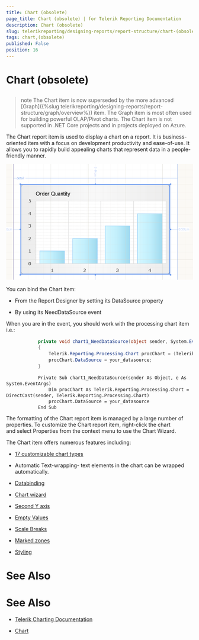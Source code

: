 ```yaml
---
title: Chart (obsolete)
page_title: Chart (obsolete) | for Telerik Reporting Documentation
description: Chart (obsolete)
slug: telerikreporting/designing-reports/report-structure/chart-(obsolete)
tags: chart,(obsolete)
published: False
position: 16
---
```


# Chart (obsolete)



## 

>note The Chart item is now superseded by the more advanced [Graph]({%slug telerikreporting/designing-reports/report-structure/graph/overview%}) item.             The Graph item is most often used for building powerful OLAP/Pivot charts.           The Chart item is not supported in .NET Core projects and in projects deployed on Azure.           


The Chart report item is used to display a chart on a report. It is business-oriented item with a           focus on development productivity and ease-of-use. It allows you to rapidly build appealing charts           that represent data in a people-friendly manner.           

  ![](images/Chart.png)



You can bind the Chart item:

* From the Report Designer by setting its DataSource property

* By using its NeedDataSource event

When you are in the event, you should work with the processing chart item i.e.:

	
````C#
			private void chart1_NeedDataSource(object sender, System.EventArgs e)
			{
				Telerik.Reporting.Processing.Chart procChart = (Telerik.Reporting.Processing.Chart)sender;
				procChart.DataSource = your_datasource;
			}
````
````VB.NET
			Private Sub chart1_NeedDataSource(sender As Object, e As System.EventArgs)
				Dim procChart As Telerik.Reporting.Processing.Chart = DirectCast(sender, Telerik.Reporting.Processing.Chart)
				procChart.DataSource = your_datasource
			End Sub
````



The formatting of the Chart report item is managed by a large number of properties.           To customize the Chart report item, right-click the chart and select Properties from           the context menu to use the Chart Wizard.         

The Chart item offers numerous features including:

* [17 customizable chart types](7377B896-2B2A-4EB6-BF58-E82E4D5BCF39)

* Automatic Text-wrapping- text elements in the chart can be wrapped automatically.

* [Databinding](48673F68-F7A8-4742-B480-ED7F8352E83D)

* [Chart wizard](486151D3-3162-4815-ACFA-1AF441A9C520)

* [Second Y axis](86F9874F-2930-4E1D-A6C6-06ABB26FB4DA)

* [Empty Values](82EC620B-D42B-46FB-805B-AC2C85232652)

* [Scale Breaks](EB54443C-0410-45F5-80CA-71DF8039CD80)

* [Marked zones](B4ED9BAA-EEB3-4142-B9BA-70CA375441FC)

* [Styling](2CFC6F7D-0B66-4C30-B744-65B05C2A78C7) [](http://www.telerik.com/help/aspnet/chart/introduction.html) 

# See Also


# See Also

 * [Telerik Charting Documentation](http://www.telerik.com/help/aspnet/chart)

 * [Chart](/reporting/api/Telerik.Reporting.Chart) 

